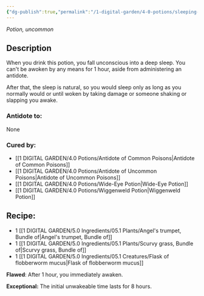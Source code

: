 ```yaml
---
{"dg-publish":true,"permalink":"/1-digital-garden/4-0-potions/sleeping-draught/","tags":["potion","yr2","uncommon"]}
---
```


*Potion, uncommon* 

## Description

When you drink this potion, you fall unconscious into a deep sleep. You can't be awoken by any means for 1 hour, aside from administering an antidote. 

After that, the sleep is natural, so you would sleep only as long as you normally would or until woken by taking damage or someone shaking or slapping you awake.

### Antidote to: 
None

### Cured by:
- [[1 DIGITAL GARDEN/4.0 Potions/Antidote of Common Poisons\|Antidote of Common Poisons]]
- [[1 DIGITAL GARDEN/4.0 Potions/Antidote of Uncommon Poisons\|Antidote of Uncommon Poisons]]
- [[1 DIGITAL GARDEN/4.0 Potions/Wide-Eye Potion\|Wide-Eye Potion]]
- [[1 DIGITAL GARDEN/4.0 Potions/Wiggenweld Potion\|Wiggenweld Potion]]

## Recipe:

- 1 [[1 DIGITAL GARDEN/5.0 Ingredients/05.1 Plants/Angel's trumpet, Bundle of\|Angel's trumpet, Bundle of]]
- 1 [[1 DIGITAL GARDEN/5.0 Ingredients/05.1 Plants/Scurvy grass, Bundle of\|Scurvy grass, Bundle of]]
- 1 [[1 DIGITAL GARDEN/5.0 Ingredients/05.1 Creatures/Flask of flobberworm mucus\|Flask of flobberworm mucus]]

**Flawed**:
After 1 hour, you immediately awaken.

**Exceptional:** 
The initial unwakeable time lasts for 8 hours.